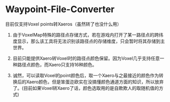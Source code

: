 # Waypoint-File-Converter
目前仅支持Voxel points转Xaeros（虽然转了也没什么用）

1. 由于VoxelMap特殊的路径点存储方式，若在游戏内打开了某一路径点的跨纬度显示，那么该工具将无法识别该路径点的存储维度，只会暂时将其存储到主世界。

2. 目前只能提供Xaero转Voxel时的路径点颜色保留。因为Voxel几乎支持任意一种路径点颜色，而Xaero只支持16种颜色。

3. 诚然，可以读取Voxel的point颜色后，取一个Xaero与之最接近的颜色作为转换后的Xaero颜色，但是笨蛋迩欧实在没搞懂颜色通道方面的知识，所以放弃了。(目前如果Voxel转Xaero了话，颜色选取用的是自欺欺人的取随机值的方式)
